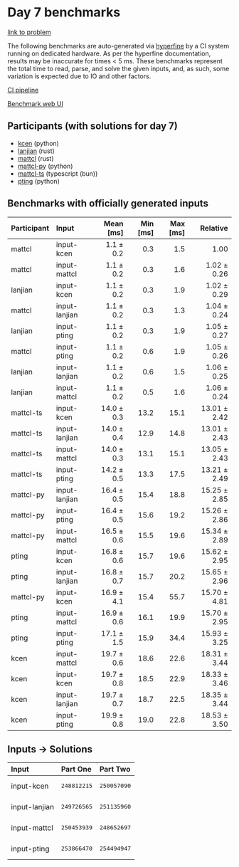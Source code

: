 # Day 7 benchmarks

[link to problem](https://adventofcode.com/2023/day/7)

The following benchmarks are auto-generated via
[hyperfine](https://github.com/sharkdp/hyperfine) by a CI system running on
dedicated hardware. As per the hyperfine documentation, results may be
inaccurate for times < 5 ms. These benchmarks represent the total time to read,
parse, and solve the given inputs, and, as such, some variation is expected due
to IO and other factors.

[CI pipeline](http://ci.papercode.net:8080/teams/main/pipelines/aoc2023)

[Benchmark web UI](https://aoc.ancalagon.black)


## Participants (with solutions for day 7)

- [kcen](https://github.com/kcen/aoc2023) (python)
- [lanjian](https://github.com/lanjian/aoc-2023) (rust)
- [mattcl](https://github.com/mattcl/aoc2023) (rust)
- [mattcl-py](https://github.com/mattcl/aoc2023-py) (python)
- [mattcl-ts](https://github.com/mattcl/aoc2023-js) (typescript (bun))
- [pting](https://github.com/pting/aoc2023) (python)


## Benchmarks with officially generated inputs

| Participant | Input | Mean [ms] | Min [ms] | Max [ms] | Relative |
|:---|:---|---:|---:|---:|---:|
| mattcl | input-kcen | 1.1 ± 0.2 | 0.3 | 1.5 | 1.00 |
| mattcl | input-mattcl | 1.1 ± 0.2 | 0.3 | 1.6 | 1.02 ± 0.26 |
| lanjian | input-kcen | 1.1 ± 0.2 | 0.3 | 1.9 | 1.02 ± 0.29 |
| mattcl | input-lanjian | 1.1 ± 0.2 | 0.3 | 1.3 | 1.04 ± 0.24 |
| lanjian | input-pting | 1.1 ± 0.2 | 0.3 | 1.9 | 1.05 ± 0.27 |
| mattcl | input-pting | 1.1 ± 0.2 | 0.6 | 1.9 | 1.05 ± 0.26 |
| lanjian | input-lanjian | 1.1 ± 0.2 | 0.6 | 1.5 | 1.06 ± 0.25 |
| lanjian | input-mattcl | 1.1 ± 0.2 | 0.5 | 1.6 | 1.06 ± 0.24 |
| mattcl-ts | input-kcen | 14.0 ± 0.3 | 13.2 | 15.1 | 13.01 ± 2.42 |
| mattcl-ts | input-lanjian | 14.0 ± 0.4 | 12.9 | 14.8 | 13.01 ± 2.43 |
| mattcl-ts | input-mattcl | 14.0 ± 0.3 | 13.1 | 15.1 | 13.05 ± 2.43 |
| mattcl-ts | input-pting | 14.2 ± 0.5 | 13.3 | 17.5 | 13.21 ± 2.49 |
| mattcl-py | input-lanjian | 16.4 ± 0.5 | 15.4 | 18.8 | 15.25 ± 2.85 |
| mattcl-py | input-pting | 16.4 ± 0.5 | 15.6 | 19.2 | 15.26 ± 2.86 |
| mattcl-py | input-mattcl | 16.5 ± 0.6 | 15.5 | 19.6 | 15.34 ± 2.89 |
| pting | input-kcen | 16.8 ± 0.6 | 15.7 | 19.6 | 15.62 ± 2.95 |
| pting | input-lanjian | 16.8 ± 0.7 | 15.7 | 20.2 | 15.65 ± 2.96 |
| mattcl-py | input-kcen | 16.9 ± 4.1 | 15.4 | 55.7 | 15.70 ± 4.81 |
| pting | input-mattcl | 16.9 ± 0.6 | 16.1 | 19.9 | 15.70 ± 2.95 |
| pting | input-pting | 17.1 ± 1.5 | 15.9 | 34.4 | 15.93 ± 3.25 |
| kcen | input-mattcl | 19.7 ± 0.6 | 18.6 | 22.6 | 18.31 ± 3.44 |
| kcen | input-kcen | 19.7 ± 0.8 | 18.5 | 22.9 | 18.33 ± 3.46 |
| kcen | input-lanjian | 19.7 ± 0.7 | 18.7 | 22.5 | 18.35 ± 3.44 |
| kcen | input-pting | 19.9 ± 0.8 | 19.0 | 22.8 | 18.53 ± 3.50 |


## Inputs -> Solutions

| Input | Part One | Part Two |
|:---|:---|:---|
|input-kcen|<pre>248812215</pre>|<pre>250057090</pre>|
|input-lanjian|<pre>249726565</pre>|<pre>251135960</pre>|
|input-mattcl|<pre>250453939</pre>|<pre>248652697</pre>|
|input-pting|<pre>253866470</pre>|<pre>254494947</pre>|